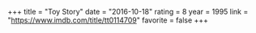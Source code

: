 +++
title = "Toy Story"
date = "2016-10-18"
rating = 8
year = 1995
link = "https://www.imdb.com/title/tt0114709"
favorite = false
+++
